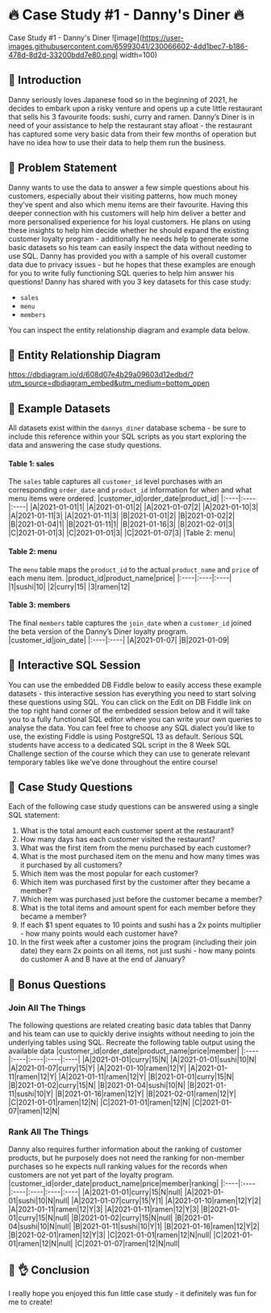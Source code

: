 # 🔥 Case Study #1 - Danny's Diner 🔥

Case Study #1 - Danny's Diner
![image](https://user-images.githubusercontent.com/65993041/230066602-4dd1bec7-b186-478d-8d2d-33200bdd7e80.png| width=100)


## 🚀 Introduction
Danny seriously loves Japanese food so in the beginning of 2021, he decides to embark upon a risky venture and opens up a cute little restaurant that sells his 3 favourite foods: sushi, curry and ramen.
Danny’s Diner is in need of your assistance to help the restaurant stay afloat - the restaurant has captured some very basic data from their few months of operation but have no idea how to use their data to help them run the business.


## 🚀 Problem Statement
Danny wants to use the data to answer a few simple questions about his customers, especially about their visiting patterns, how much money they’ve spent and also which menu items are their favourite. Having this deeper connection with his customers will help him deliver a better and more personalised experience for his loyal customers.
He plans on using these insights to help him decide whether he should expand the existing customer loyalty program - additionally he needs help to generate some basic datasets so his team can easily inspect the data without needing to use SQL.
Danny has provided you with a sample of his overall customer data due to privacy issues - but he hopes that these examples are enough for you to write fully functioning SQL queries to help him answer his questions!
Danny has shared with you 3 key datasets for this case study:
- `sales`
- `menu`
- `members`

You can inspect the entity relationship diagram and example data below.
## 🚀 Entity Relationship Diagram
https://dbdiagram.io/d/608d07e4b29a09603d12edbd/?utm_source=dbdiagram_embed&utm_medium=bottom_open

## 🚀 Example Datasets
All datasets exist within the `dannys_diner` database schema - be sure to include this reference within your SQL scripts as you start exploring the data and answering the case study questions.

#### Table 1: sales
The `sales` table captures all `customer_id` level purchases with an corresponding `order_date` and `product_id` information for when and what menu items were ordered.
|customer_id|order_date|product_id|
|:----|:----|:----|
|A|2021-01-01|1|
|A|2021-01-01|2|
|A|2021-01-07|2|
|A|2021-01-10|3|
|A|2021-01-11|3|
|A|2021-01-11|3|
|B|2021-01-01|2|
|B|2021-01-02|2|
|B|2021-01-04|1|
|B|2021-01-11|1|
|B|2021-01-16|3|
|B|2021-02-01|3|
|C|2021-01-01|3|
|C|2021-01-01|3|
|C|2021-01-07|3|
|Table 2: menu|



#### Table 2: menu
The `menu` table maps the `product_id` to the actual `product_name` and `price` of each menu item.
|product_id|product_name|price|
|:----|:----|:----|
|1|sushi|10|
|2|curry|15|
|3|ramen|12|


#### Table 3: members
The final `members` table captures the `join_date` when a `customer_id` joined the beta version of the Danny’s Diner loyalty program.
|customer_id|join_date|
|:----|:----|
|A|2021-01-07|
|B|2021-01-09|


## 🚀 Interactive SQL Session
You can use the embedded DB Fiddle below to easily access these example datasets - this interactive session has everything you need to start solving these questions using SQL.
You can click on the Edit on DB Fiddle link on the top right hand corner of the embedded session below and it will take you to a fully functional SQL editor where you can write your own queries to analyse the data.
You can feel free to choose any SQL dialect you’d like to use, the existing Fiddle is using PostgreSQL 13 as default.
Serious SQL students have access to a dedicated SQL script in the 8 Week SQL Challenge section of the course which they can use to generate relevant temporary tables like we’ve done throughout the entire course!


## 🚀 Case Study Questions
Each of the following case study questions can be answered using a single SQL statement:
1. What is the total amount each customer spent at the restaurant?
2. How many days has each customer visited the restaurant?
3. What was the first item from the menu purchased by each customer?
4. What is the most purchased item on the menu and how many times was it purchased by all customers?
5. Which item was the most popular for each customer?
6. Which item was purchased first by the customer after they became a member?
7. Which item was purchased just before the customer became a member?
8. What is the total items and amount spent for each member before they became a member?
9. If each $1 spent equates to 10 points and sushi has a 2x points multiplier - how many points would each customer have?
10. In the first week after a customer joins the program (including their join date) they earn 2x points on all items, not just sushi - how many points do customer A and B have at the end of January?


## 🚀 Bonus Questions
### Join All The Things
The following questions are related creating basic data tables that Danny and his team can use to quickly derive insights without needing to join the underlying tables using SQL.
Recreate the following table output using the available data
|customer_id|order_date|product_name|price|member|
|:----|:----|:----|:----|:----|
|A|2021-01-01|curry|15|N|
|A|2021-01-01|sushi|10|N|
|A|2021-01-07|curry|15|Y|
|A|2021-01-10|ramen|12|Y|
|A|2021-01-11|ramen|12|Y|
|A|2021-01-11|ramen|12|Y|
|B|2021-01-01|curry|15|N|
|B|2021-01-02|curry|15|N|
|B|2021-01-04|sushi|10|N|
|B|2021-01-11|sushi|10|Y|
|B|2021-01-16|ramen|12|Y|
|B|2021-02-01|ramen|12|Y|
|C|2021-01-01|ramen|12|N|
|C|2021-01-01|ramen|12|N|
|C|2021-01-07|ramen|12|N|


### Rank All The Things
Danny also requires further information about the ranking of customer products, but he purposely does not need the ranking for non-member purchases so he expects null ranking values for the records when customers are not yet part of the loyalty program.
|customer_id|order_date|product_name|price|member|ranking|
|:----|:----|:----|:----|:----|:----|
|A|2021-01-01|curry|15|N|null|
|A|2021-01-01|sushi|10|N|null|
|A|2021-01-07|curry|15|Y|1|
|A|2021-01-10|ramen|12|Y|2|
|A|2021-01-11|ramen|12|Y|3|
|A|2021-01-11|ramen|12|Y|3|
|B|2021-01-01|curry|15|N|null|
|B|2021-01-02|curry|15|N|null|
|B|2021-01-04|sushi|10|N|null|
|B|2021-01-11|sushi|10|Y|1|
|B|2021-01-16|ramen|12|Y|2|
|B|2021-02-01|ramen|12|Y|3|
|C|2021-01-01|ramen|12|N|null|
|C|2021-01-01|ramen|12|N|null|
|C|2021-01-07|ramen|12|N|null|


## 👋 👌 Conclusion
I really hope you enjoyed this fun little case study - it definitely was fun for me to create!
